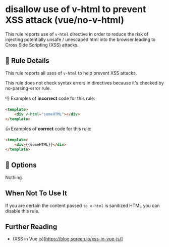 # disallow use of v-html to prevent XSS attack (vue/no-v-html)

This rule reports use of `v-html` directive in order to reduce the risk of injecting potentially unsafe / unescaped html into the browser leading to Cross Side Scripting (XSS) attacks.

## :book: Rule Details

This rule reports all uses of `v-html` to help prevent XSS attacks.

This rule does not check syntax errors in directives because it's checked by no-parsing-error rule.

:-1: Examples of **incorrect** code for this rule:

```html
<template>
    <div v-html="someHTML"></div>
</template>
```

:+1: Examples of **correct** code for this rule:

```html
<template>
    <div>{{someHTML}}</div>
</template>
```

## :wrench: Options

Nothing.

## When Not To Use It

If you are certain the content passed `to v-html` is sanitized HTML you can disable this rule.

## Further Reading

* (XSS in Vue.js)[https://blog.sqreen.io/xss-in-vue-js/]

